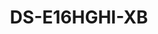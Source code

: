 ---
id: 2
title: "DS-E16HGHI-XB"
slug: "dvr-2"
subTitle: "16CH 1080p Lite H.265 eSSD DVR "
category: "dvr"
imgCard: "/src/assets/images/dvr/DS-E16HGHI-XB/DS-E16HGHI-XB.webp"
imgAlt: "DS-E16HGHI-XB"
thumbnails: [
  "/src/assets/images/dvr/DS-E16HGHI-XB/DS-E16HGHI-XB.webp",
]
features: [
  "Powered by fast M-SATA eSSD technology",
  "AI-based Motion Detection 2.0 for human/vehicle classification",
  "Scene-adaptive bitrate for efficient compression",
  "Supports 1080p Lite @ 15 fps encoding",
  "Low power usage for energy efficiency",
  "Audio supported via coaxial cable"
]
rating: 5
reviewCount: 50
specifications: {
  Video_and_Audio: {
    IP_Video_Input: {
      Channels: "2-ch",
      Resolution: "Up to 5 MP",
      Support: "H.265+/H.265 IP cameras"
    },
    Analog_Video_Input: {
      Channels: "16-ch",
      Interface: "BNC (1.0 Vp-p, 75 Ω), supports coaxitron connection"
    },
    HDTVI_Input: {"1080p25", "1080p30", "720p25", "720p30"},
    AHD_Input: {"1080p25", "1080p30", "720p25", "720p30"},
    HDCVI_Input: {"1080p25", "1080p30", "720p25", "720p30"},
    CVBS_Input: "Support",
    HDMI_Output: "1-ch, 1920 × 1080/60 Hz, 1280 × 1024/60 Hz, 1280 × 720/60 Hz",
    VGA_Output: "1-ch, 1920 × 1080/60 Hz, 1280 × 1024/60 Hz, 1280 × 720/60 Hz",
    Video_Output_Mode: "HDMI/VGA simultaneous output",
    Audio_Input: "16-ch via coaxial cable",
    Audio_Output: "1-ch via HDMI",
    Synchronous_Playback: "16-ch"
  },
  Recording: {
    Video_Compression: "H.265 Pro/H.265",
    Encoding_Resolution: {"1080p Lite", "720p", "720p Lite", "WD1", "4CIF", "CIF", "QVGA"},
    Frame_Rate: {
      Main_Stream: "1080p Lite/720p/WD1/4CIF@25 fps (P)/30 fps (N)",
      Default: "1080p Lite/720p is 15 fps by default",
      Sub_Stream: "For 1080p and 720p stream access: CIF/QVGA@15 fps"
    },
    Video_Bitrate: "Scene-adaptive bitrate control to ensure recording stability",
    Stream_Type: "Video, Video & Audio (Audio recording must be manually enabled)",
    Audio_Compression: "G.711u",
    Audio_Bitrate: "64 Kbps"
  },
  Network: {
    Total_Bandwidth: "96 Mbps",
    Incoming_Bandwidth: "8 Mbps",
    Remote_Connection: "128",
    Network_Protocol: {"TCP/IP", "DHCP", "Hik-Connect", "DNS", "DDNS", "NTP", "SADP", "SMTP", "NFS", "UPnP™", "HTTPS"},
    Network_Interface: "1, RJ45 10/100 Mbps self-adaptive Ethernet interface"
  },
  General: {
    Power_Supply: "12 VDC, 1 A",
    Consumption: "≤ 9.5 W (with eSSD)",
    Working_Temperature: "-10 °C to 45 °C (14 °F to 113 °F)",
    Working_Humidity: "10% to 90%",
    Dimension: "235 × 137 × 47 mm (9.3 × 5.4 × 1.9 inch)",
    Weight: "≤ 0.8 kg (with eSSD, 1.1 lb.)"
  }
}
---